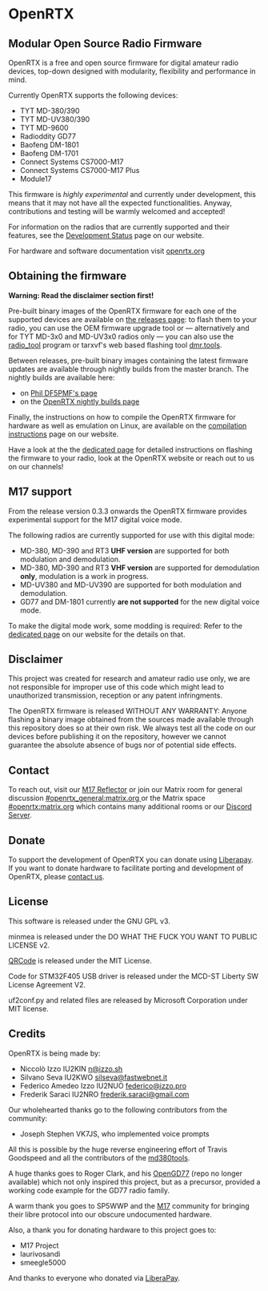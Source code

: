 # OpenRTX
## Modular Open Source Radio Firmware

OpenRTX is a free and open source firmware for digital amateur radio devices, top-down designed
with modularity, flexibility and performance in mind.

Currently OpenRTX supports the following devices:

- TYT MD-380/390
- TYT MD-UV380/390
- TYT MD-9600
- Radioddity GD77
- Baofeng DM-1801
- Baofeng DM-1701
- Connect Systems CS7000-M17
- Connect Systems CS7000-M17 Plus
- Module17

This firmware is *highly experimental* and currently under development, this means
that it may not have all the expected functionalities. Anyway, contributions and testing will be warmly welcomed and accepted!

For information on the radios that are currently supported and their features, see the [Development Status](https://openrtx.org/#/dev_status?id=current-support) page on our website.

For hardware and software documentation visit [openrtx.org](https://openrtx.org/)

## Obtaining the firmware

**Warning: Read the disclaimer section first!**

Pre-built binary images of the OpenRTX firmware for each one of the supported devices are available on [the releases page](https://github.com/OpenRTX/OpenRTX/releases): to flash them to your radio, you can use the OEM firmware upgrade tool or — alternatively and for TYT MD-3x0 and MD-UV3x0 radios only — you can also use the [radio_tool](https://github.com/v0l/radio_tool) program or tarxvf's web based flashing tool [dmr.tools](https://dmr.tools).

Between releases, pre-built binary images containing the latest firmware updates are available through nightly builds from the master branch.
The nightly builds are available here:
- on [Phil DF5PMF's page](https://openrtx.schinken-radio.de/nightly/)
- on the [OpenRTX nightly builds page](https://files.openrtx.org/nightly/)

Finally, the instructions on how to compile the OpenRTX firmware for hardware as well as emulation on Linux, are available on the [compilation instructions](https://openrtx.org/#/compiling) page on our website.

Have a look at the the [dedicated page](https://openrtx.org/#/user_guide) for detailed instructions on flashing the firmware to your radio, look at the OpenRTX website or reach out to us on our channels!

## M17 support

From the release version 0.3.3 onwards the OpenRTX firmware provides experimental support for the M17 digital voice mode.

The following radios are currently supported for use with this digital mode:
- MD-380, MD-390 and RT3 **UHF version** are supported for both modulation and demodulation.
- MD-380, MD-390 and RT3 **VHF version** are supported for demodulation **only**, modulation is a work in progress.
- MD-UV380 and MD-UV390 are supported for both modulation and demodulation.
- GD77 and DM-1801 currently **are not supported** for the new digital voice mode.

To make the digital mode work, some modding is required: Refer to the [dedicated page](https://openrtx.org/#/M17/m17?id=hardware-modifications) on our website for the details on that.

## Disclaimer

This project was created for research and amateur radio use only, we are not
responsible for improper use of this code which might lead to unauthorized
transmission, reception or any patent infringments.

The OpenRTX firmware is released WITHOUT ANY WARRANTY: Anyone flashing a binary
image obtained from the sources made available through this repository does so at
their own risk. We always test all the code on our devices before publishing it
on the repository, however we cannot guarantee the absolute absence of bugs nor of
potential side effects.

## Contact

To reach out, visit our [M17 Reflector](https://m17.openrtx.org) or join our Matrix room for general discussion [#openrtx_general:matrix.org
](https://matrix.to/#/#openrtx_general:matrix.org) or the Matrix space [#openrtx:matrix.org](https://matrix.to/#/#openrtx:matrix.org) which contains many additional rooms or our [Discord Server](https://discord.gg/TbR2FVtMya).

## Donate

To support the development of OpenRTX you can donate using [Liberapay](https://liberapay.com/OpenRTX/donate). \
If you want to donate hardware to facilitate porting and development of OpenRTX, please [contact us](https://github.com/OpenRTX/OpenRTX#contact).

## License

This software is released under the GNU GPL v3.

minmea is released under the DO WHAT THE FUCK YOU WANT TO PUBLIC LICENSE v2.

[QRCode](https://github.com/ricmoo/QRCode) is released under the MIT License.

Code for STM32F405 USB driver is released under the MCD-ST Liberty SW License Agreement V2.

uf2conf.py and related files are released by Microsoft Corporation under MIT license.

## Credits

OpenRTX is being made by:

- Niccolò Izzo IU2KIN <n@izzo.sh>
- Silvano Seva IU2KWO <silseva@fastwebnet.it>
- Federico Amedeo Izzo IU2NUO <federico@izzo.pro>
- Frederik Saraci IU2NRO <frederik.saraci@gmail.com>

Our wholehearted thanks go to the following contributors from the community:

- Joseph Stephen VK7JS, who implemented voice prompts

All this is possible by the huge reverse engineering effort of Travis Goodspeed and all the contributors of the [md380tools](https://github.com/travisgoodspeed/md380tools).

A huge thanks goes to Roger Clark, and his [OpenGD77](https://github.com/rogerclarkmelbourne/OpenGD77) (repo no longer available) which not only inspired this project, but as a precursor, provided a working code example for the GD77 radio family.

A warm thank you goes to SP5WWP and the [M17](https://m17project.org) community for bringing their libre protocol into our obscure undocumented hardware.

Also, a thank you for donating hardware to this project goes to:
* M17 Project
* laurivosandi
* smeegle5000

And thanks to everyone who donated via [LiberaPay](https://liberapay.com/OpenRTX/donate).
